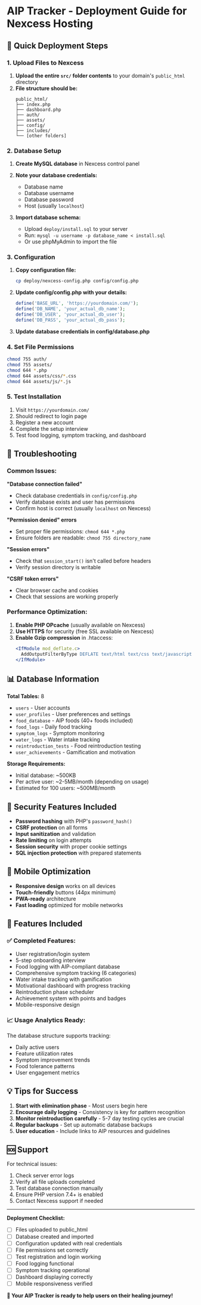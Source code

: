 # AIP Tracker - Deployment Guide for Nexcess Hosting

## 🚀 Quick Deployment Steps

### 1. Upload Files to Nexcess
1. **Upload the entire `src/` folder contents** to your domain's `public_html` directory
2. **File structure should be:**
   ```
   public_html/
   ├── index.php
   ├── dashboard.php
   ├── auth/
   ├── assets/
   ├── config/
   ├── includes/
   └── [other folders]
   ```

### 2. Database Setup
1. **Create MySQL database** in Nexcess control panel
2. **Note your database credentials:**
   - Database name
   - Database username  
   - Database password
   - Host (usually `localhost`)

3. **Import database schema:**
   - Upload `deploy/install.sql` to your server
   - Run: `mysql -u username -p database_name < install.sql`
   - Or use phpMyAdmin to import the file

### 3. Configuration
1. **Copy configuration file:**
   ```bash
   cp deploy/nexcess-config.php config/config.php
   ```

2. **Update config/config.php with your details:**
   ```php
   define('BASE_URL', 'https://yourdomain.com/');
   define('DB_NAME', 'your_actual_db_name');
   define('DB_USER', 'your_actual_db_user'); 
   define('DB_PASS', 'your_actual_db_pass');
   ```

3. **Update database credentials in config/database.php**

### 4. Set File Permissions
```bash
chmod 755 auth/
chmod 755 assets/
chmod 644 *.php
chmod 644 assets/css/*.css
chmod 644 assets/js/*.js
```

### 5. Test Installation
1. Visit `https://yourdomain.com/`
2. Should redirect to login page
3. Register a new account
4. Complete the setup interview
5. Test food logging, symptom tracking, and dashboard

## 🔧 Troubleshooting

### Common Issues:

**"Database connection failed"**
- Check database credentials in `config/config.php`
- Verify database exists and user has permissions
- Confirm host is correct (usually `localhost` on Nexcess)

**"Permission denied" errors**
- Set proper file permissions: `chmod 644 *.php`
- Ensure folders are readable: `chmod 755 directory_name`

**"Session errors"**
- Check that `session_start()` isn't called before headers
- Verify session directory is writable

**"CSRF token errors"**
- Clear browser cache and cookies
- Check that sessions are working properly

### Performance Optimization:

1. **Enable PHP OPcache** (usually available on Nexcess)
2. **Use HTTPS** for security (free SSL available on Nexcess)
3. **Enable Gzip compression** in .htaccess:
   ```apache
   <IfModule mod_deflate.c>
     AddOutputFilterByType DEFLATE text/html text/css text/javascript application/javascript
   </IfModule>
   ```

## 📊 Database Information

**Total Tables:** 8
- `users` - User accounts
- `user_profiles` - User preferences and settings
- `food_database` - AIP foods (40+ foods included)
- `food_logs` - Daily food tracking
- `symptom_logs` - Symptom monitoring
- `water_logs` - Water intake tracking
- `reintroduction_tests` - Food reintroduction testing
- `user_achievements` - Gamification and motivation

**Storage Requirements:**
- Initial database: ~500KB
- Per active user: ~2-5MB/month (depending on usage)
- Estimated for 100 users: ~500MB/month

## 🔐 Security Features Included

- **Password hashing** with PHP's `password_hash()`
- **CSRF protection** on all forms
- **Input sanitization** and validation
- **Rate limiting** on login attempts
- **Session security** with proper cookie settings
- **SQL injection protection** with prepared statements

## 📱 Mobile Optimization

- **Responsive design** works on all devices
- **Touch-friendly** buttons (44px minimum)
- **PWA-ready** architecture
- **Fast loading** optimized for mobile networks

## 🎯 Features Included

### ✅ Completed Features:
- User registration/login system
- 5-step onboarding interview
- Food logging with AIP-compliant database
- Comprehensive symptom tracking (6 categories)
- Water intake tracking with gamification
- Motivational dashboard with progress tracking
- Reintroduction phase scheduler
- Achievement system with points and badges
- Mobile-responsive design

### 📈 Usage Analytics Ready:
The database structure supports tracking:
- Daily active users
- Feature utilization rates
- Symptom improvement trends
- Food tolerance patterns
- User engagement metrics

## 💡 Tips for Success

1. **Start with elimination phase** - Most users begin here
2. **Encourage daily logging** - Consistency is key for pattern recognition
3. **Monitor reintroduction carefully** - 5-7 day testing cycles are crucial
4. **Regular backups** - Set up automatic database backups
5. **User education** - Include links to AIP resources and guidelines

## 🆘 Support

For technical issues:
1. Check server error logs
2. Verify all file uploads completed
3. Test database connection manually
4. Ensure PHP version 7.4+ is enabled
5. Contact Nexcess support if needed

---

**Deployment Checklist:**
- [ ] Files uploaded to public_html
- [ ] Database created and imported
- [ ] Configuration updated with real credentials
- [ ] File permissions set correctly
- [ ] Test registration and login working
- [ ] Food logging functional
- [ ] Symptom tracking operational
- [ ] Dashboard displaying correctly
- [ ] Mobile responsiveness verified

**🎉 Your AIP Tracker is ready to help users on their healing journey!**